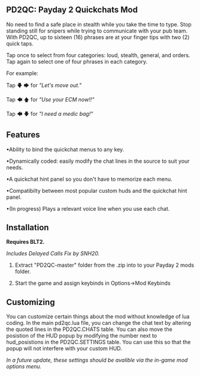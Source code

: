 PD2QC: Payday 2 Quickchats Mod
------------------------------

No need to find a safe place in stealth while you take the time to type.
Stop standing still for snipers while trying to communicate with your pub team. 
With PD2QC, up to sixteen (16) phrases are at your finger tips with two (2) quick taps. 

Tap once to select from four categories: loud, stealth, general, and orders.
Tap again to select one of four phrases in each category. 

For example: 

Tap 🡇 🡆 for *"Let's move out."*

Tap 🡄 🡅 for *"Use your ECM now!!"*

Tap 🡄 🡇 for *"I need a medic bag!"*

Features
--------
•Ability to bind the quickchat menus to any key.

•Dynamically coded: easily modify the chat lines in the source to suit your needs.

•A quickchat hint panel so you don't have to memorize each menu.

•Compatibilty between most popular custom huds and the quickchat hint panel.  

•(In progress) Plays a relevant voice line when you use each chat.

Installation
-------------
**Requires BLT2.**

*Includes Delayed Calls Fix by SNH20.*

1. Extract "PD2QC-master" folder from the .zip into to your Payday 2 mods folder. 

2. Start the game and assign keybinds in Options->Mod Keybinds

Customizing
-----------
You can customize certain things about the mod without knowledge of lua coding. 
In the main pd2qc.lua file, you can change the chat text by altering the quoted lines in the 
PD2QC.CHATS table. You can also move the posistion of the HUD popup by modifying the number 
next to hud_posistions in the PD2QC.SETTINGS table. You can use this so that the popup will not 
interfere with your custom HUD.

*In a future update, these settings should be avalible via the in-game mod options menu.*
